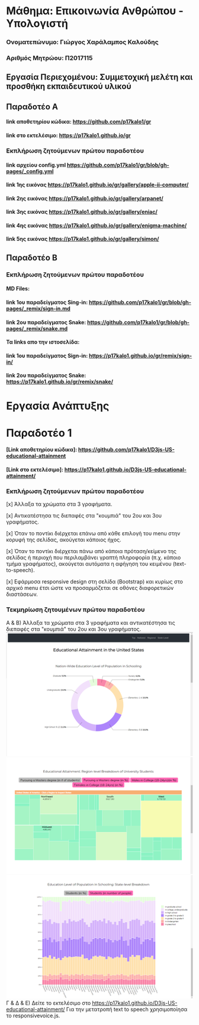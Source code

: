
# Μάθημα: Επικοινωνία Ανθρώπου - Υπολογιστή

### Ονοματεπώνυμο: Γιώργος Χαράλαμπος Καλούδης
### Αριθμός Μητρώου: Π2017115

## Εργασία Περιεχομένου: Συμμετοχική μελέτη και προσθήκη εκπαιδευτικού υλικού

## Παραδοτέο Α

#### link αποθετηρίου κώδικα: https://github.com/p17kalo1/gr
#### link στο εκτελέσιμο: https://p17kalo1.github.io/gr

### Εκπλήρωση ζητούμενων πρώτου παραδοτέου

#### link  αρχείου config.yml https://github.com/p17kalo1/gr/blob/gh-pages/_config.yml

#### link 1ης εικόνας https://p17kalo1.github.io/gr/gallery/apple-ii-computer/

#### link 2ης εικόνας https://p17kalo1.github.io/gr/gallery/arpanet/

#### link 3ης εικόνας https://p17kalo1.github.io/gr/gallery/eniac/

#### link 4ης εικόνας https://p17kalo1.github.io/gr/gallery/enigma-machine/

#### link 5ης εικόνας https://p17kalo1.github.io/gr/gallery/simon/


## Παραδοτέο Β

### Εκπλήρωση ζητούμενων πρώτου παραδοτέου

#### MD Files:

#### link 1ου παραδείγματος Sing-in: https://github.com/p17kalo1/gr/blob/gh-pages/_remix/sign-in.md 
#### link 2ου παραδείγματος Snake: https://github.com/p17kalo1/gr/blob/gh-pages/_remix/snake.md

#### Τα links απο την ιστοσελίδα: 

#### link 1ου παραδείγματος Sign-in: https://p17kalo1.github.io/gr/remix/sign-in/
#### link 2ου παραδείγματος Snake: https://p17kalo1.github.io/gr/remix/snake/



# Εργασία Ανάπτυξης 
# Παραδοτέο 1 
 #### [Link αποθετηρίου κώδικα]: https://github.com/p17kalo1/D3js-US-educational-attainment
#### [Link στο εκτελέσιμο]: https://p17kalo1.github.io/D3js-US-educational-attainment/
 ### Εκπλήρωση ζητούμενων πρώτου παραδοτέου
 [x] Άλλαξα τα χρώματα στα 3 γραφήματα.
 
 [x] Αντικατέστησα τις διεπαφές στα "κουμπιά" του 2ου και 3ου γραφήματος.
 
 [x] Όταν το ποντίκι διέρχεται επάνω από κάθε επιλογή του menu στην κορυφή της σελίδας, ακούγεται κάποιος ήχος.
 
 [x] Όταν το ποντίκι διέρχεται πάνω από κάποια πρόταση/κείμενο της σελίδας ή περιοχή που περιλαμβάνει γραπτή πληροφορία (π.χ. κάποιο τμήμα     γραφήματος), ακούγεται αυτόματα η αφήγηση του κειμένου (text-to-speech).
 
 [x] Εφάρμοσα responsive design στη σελίδα (Bootstrap) και κυρίως στο αρχικό menu έτσι ώστε να προσαρμόζεται σε οθόνες διαφορετικών διαστάσεων.
 
 ### Τεκμηρίωση ζητουμένων πρώτου παραδοτέου
 Α & B) Άλλαξα τα χρώματα στα 3 γραφήματα και αντικατέστησα τις διεπαφές στα "κουμπιά" του 2ου και 3ου γραφήματος.
![Screenshot](image1.png)
![Screenshot](image2.png)
![Screenshot](image3.png)
Γ & Δ & Ε) Δείτε το εκτελέσιμο στο https://p17kalo1.github.io/D3js-US-educational-attainment/
 Για την μετατροπή text to speech χρησιμοποίησα το responsivevoice.js.

